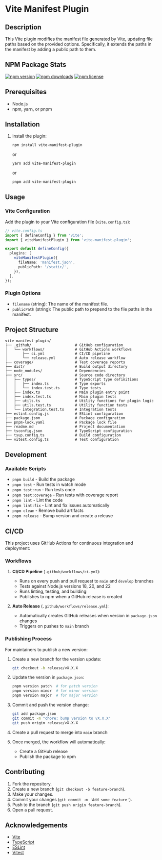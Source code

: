 # Vite Manifest Plugin

## Description

This Vite plugin modifies the manifest file generated by Vite, updating file paths based on the provided options. Specifically, it extends the paths in the manifest by adding a public path to them.

## NPM Package Stats

[![npm version](https://badge.fury.io/js/vite-manifest-plugin.svg)](https://www.npmjs.com/package/vite-manifest-plugin)
[![npm downloads](https://img.shields.io/npm/dw/vite-manifest-plugin)](https://www.npmjs.com/package/vite-manifest-plugin)
[![npm license](https://img.shields.io/npm/l/vite-manifest-plugin)](https://www.npmjs.com/package/vite-manifest-plugin)

## Prerequisites

- Node.js
- npm, yarn, or pnpm

## Installation

1. Install the plugin:

    ```bash
    npm install vite-manifest-plugin
    ```

    or

    ```bash
    yarn add vite-manifest-plugin
    ```

    or

    ```bash
    pnpm add vite-manifest-plugin
    ```

## Usage

### Vite Configuration

Add the plugin to your Vite configuration file (`vite.config.ts`):

```ts
// vite.config.ts
import { defineConfig } from 'vite';
import { viteManifestPlugin } from 'vite-manifest-plugin';

export default defineConfig({
  plugins: [
    viteManifestPlugin({
      fileName: 'manifest.json',
      publicPath: '/static/',
    }),
  ],
});
```

### Plugin Options

- `filename` (string): The name of the manifest file.
- `publicPath` (string):  The public path to prepend to the file paths in the manifest.

## Project Structure

```
vite-manifest-plugin/
├── .github/                    # GitHub configuration
│   └── workflows/              # GitHub Actions workflows
│       ├── ci.yml              # CI/CD pipeline
│       └── release.yml         # Auto release workflow
├── coverage/                   # Test coverage reports
├── dist/                       # Build output directory
├── node_modules/               # Dependencies
├── src/                        # Source code directory
│   ├── types/                  # TypeScript type definitions
│   │   ├── index.ts            # Type exports
│   │   └── index.test.ts       # Type tests
│   ├── index.ts                # Main plugin entry point
│   ├── index.test.ts           # Main plugin tests
│   ├── utils.ts                # Utility functions for plugin logic
│   ├── utils.test.ts           # Utility function tests
│   └── integration.test.ts     # Integration tests
├── eslint.config.js            # ESLint configuration
├── package.json                # Package configuration
├── pnpm-lock.yaml              # Package lock file
├── readme.md                   # Project documentation
├── tsconfig.json               # TypeScript configuration
├── tsup.config.ts              # Build configuration
└── vitest.config.ts            # Test configuration
```

## Development

### Available Scripts

- `pnpm build` - Build the package
- `pnpm test` - Run tests in watch mode
- `pnpm test:run` - Run tests once
- `pnpm test:coverage` - Run tests with coverage report
- `pnpm lint` - Lint the code
- `pnpm lint:fix` - Lint and fix issues automatically
- `pnpm clean` - Remove build artifacts
- `pnpm release` - Bump version and create a release

## CI/CD

This project uses GitHub Actions for continuous integration and deployment:

### Workflows

1. **CI/CD Pipeline** (`.github/workflows/ci.yml`):
   - Runs on every push and pull request to `main` and `develop` branches
   - Tests against Node.js versions 18, 20, and 22
   - Runs linting, testing, and building
   - Publishes to npm when a GitHub release is created

2. **Auto Release** (`.github/workflows/release.yml`):
   - Automatically creates GitHub releases when version in `package.json` changes
   - Triggers on pushes to `main` branch

### Publishing Process

For maintainers to publish a new version:

1. Create a new branch for the version update:
   ```bash
   git checkout -b release/vX.X.X
   ```

2. Update the version in `package.json`:
   ```bash
   pnpm version patch  # for patch version
   pnpm version minor  # for minor version
   pnpm version major  # for major version
   ```

3. Commit and push the version change:
   ```bash
   git add package.json
   git commit -m "chore: bump version to vX.X.X"
   git push origin release/vX.X.X
   ```

4. Create a pull request to merge into `main` branch

5. Once merged, the workflow will automatically:
   - Create a GitHub release
   - Publish the package to npm

## Contributing

1. Fork the repository.
2. Create a new branch (`git checkout -b feature-branch`).
3. Make your changes.
4. Commit your changes (`git commit -m 'Add some feature'`).
5. Push to the branch (`git push origin feature-branch`).
6. Open a pull request.

## Acknowledgements

- [Vite](https://vitejs.dev/)
- [TypeScript](https://www.typescriptlang.org/)
- [ESLint](https://eslint.org/)
- [Vitest](https://vitest.dev/)
